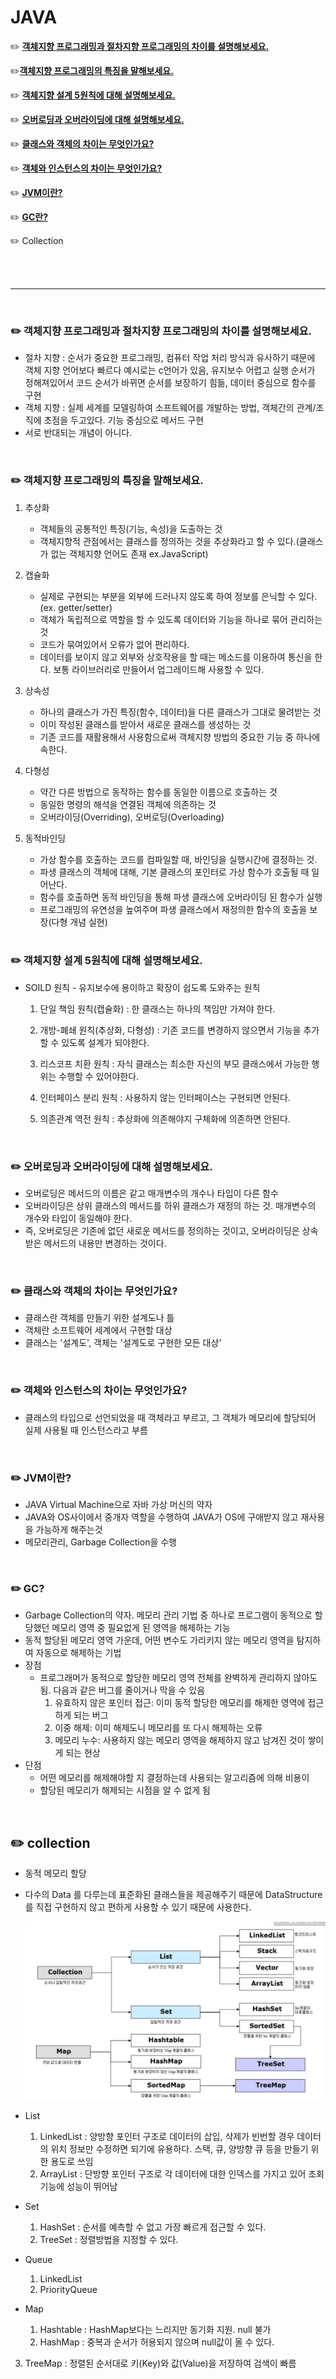 # JAVA

:pencil2: [**객체지향 프로그래밍과 절차지향 프로그래밍의 차이를 설명해보세요.**](#pencil2-객체지향-프로그래밍과-절차지향-프로그래밍의-차이를-설명해보세요)

:pencil2:[**​ 객체지향 프로그래밍의 특징을 말해보세요.**](#pencil2-객체지향-프로그래밍의-특징을-말해보세요)

:pencil2: [**객체지향 설계 5원칙에 대해 설명해보세요.**](#pencil2-객체지향-설계-5원칙에-대해-설명해보세요)

:pencil2: [**오버로딩과 오버라이딩에 대해 설명해보세요.​**](#pencil2-오버로딩과-오버라이딩에-대해-설명해보세요)

:pencil2: [**클래스와 객체의 차이는 무엇인가요?**](#pencil2-클래스와-객체의-차이는-무엇인가요)


:pencil2: [**객체와 인스턴스의 차이는 무엇인가요?**](#객체와-인스턴스의-차이는-무엇인가요)

:pencil2: [**JVM이란?**](#pencil2-JVM이란)

:pencil2: [**GC란?**](#pencil2-GC란)

:pencil2: Collection

<br><br>

<hr>

<br>

### :pencil2: 객체지향 프로그래밍과 절차지향 프로그래밍의 차이를 설명해보세요.

- 절차 지향 : 순서가 중요한 프로그래밍, 컴퓨터 작업 처리 방식과 유사하기 때문에 객체 지향 언어보다 빠르다 예시로는 c언어가 있음, 유지보수 어렵고 실행 순서가 정해져있어서 코드 순서가 바뀌면 순서를 보장하기 힘듦, 데이터 중심으로 함수를 구현
- 객체 지향 : 실제 세계를 모델링하여 소프트웨어를 개발하는 방법, 객체간의 관계/조직에 초점을 두고있다. 기능 중심으로 메서드 구현
- 서로 반대되는 개념이 아니다.

<br>

### :pencil2: 객체지향 프로그래밍의 특징을 말해보세요.

1. 추상화

   - 객체들의 공통적인 특징(기능, 속성)을 도출하는 것
   - 객체지향적 관점에서는 클래스를 정의하는 것을 추상화라고 할 수 있다.(클래스가 없는 객체지향 언어도 존재 ex.JavaScript)

2. 캡슐화

   - 실제로 구현되는 부분을 외부에 드러나지 않도록 하여 정보를 은닉할 수 있다.(ex. getter/setter)
   - 객체가 독립적으로 역할을 할 수 있도록 데이터와 기능을 하나로 묶어 관리하는 것
   - 코드가 묶여있어서 오류가 없어 편리하다.
   - 데이터를 보이지 않고 외부와 상호작용을 할 때는 메소드를 이용하여 통신을 한다. 보통 라이브러리로 만들어서 업그레이드해 사용할 수 있다.

3. 상속성

   - 하나의 클래스가 가진 특징(함수, 데이터)을 다른 클래스가 그대로 물려받는 것
   - 이미 작성된 클래스를 받아서 새로운 클래스를 생성하는 것
   - 기존 코드를 재활용해서 사용함으로써 객체지향 방법의 중요한 기능 중 하나에 속한다.

4. 다형성

   - 약간 다른 방법으로 동작하는 함수를 동일한 이름으로 호출하는 것
   - 동일한 명령의 해석을 연결된 객체에 의존하는 것
   - 오버라이딩(Overriding), 오버로딩(Overloading)

5. 동적바인딩

   - 가상 함수를 호출하는 코드를 컴파일할 때, 바인딩을 실행시간에 결정하는 것.
   - 파생 클래스의 객체에 대해, 기본 클래스의 포인터로 가상 함수가 호출될 때 일어난다.
   - 함수를 호출하면 동적 바인딩을 통해 파생 클래스에 오버라이딩 된 함수가 실행
   - 프로그래밍의 유연성을 높여주며 파생 클래스에서 재정의한 함수의 호출을 보장(다형 개념 실현)

   <br>

### :pencil2: 객체지향 설계 5원칙에 대해 설명해보세요.

- SOILD 원칙 - 유지보수에 용이하고 확장이 쉽도록 도와주는 원칙

  1. 단일 책임 원칙(캡슐화) : 한 클래스는 하나의 책임만 가져야 한다.

  2. 개방-폐쇄 원칙(추상화, 다형성) : 기존 코드를 변경하지 않으면서 기능을 추가할 수 있도록 설계가 되야한다.

  3. 리스코프 치환 원칙 : 자식 클래스는 최소한 자신의 부모 클래스에서 가능한 행위는 수행할 수 있어야한다.

  4. 인터페이스 분리 원칙 : 사용하지 않는 인터페이스는 구현되면 안된다.

  5. 의존관계 역전 원칙 : 추상화에 의존해야지 구체화에 의존하면 안된다.

     <br>

### :pencil2: 오버로딩과 오버라이딩에 대해 설명해보세요.

- 오버로딩은 메서드의 이름은 같고 매개변수의 개수나 타입이 다른 함수
- 오버라이딩은 상위 클래스의 메서드를 하위 클래스가 재정의 하는 것. 매개변수의 개수와 타입이 동일해야 한다.
- 즉, 오버로딩은 기존에 없던 새로운 메서드를 정의하는 것이고, 오버라이딩은 상속 받은 메서드의 내용만 변경하는 것이다.

<br>

### :pencil2: 클래스와 객체의 차이는 무엇인가요?

- 클래스란 객체를 만들기 위한 설계도나 틀
- 객체란 소프트웨어 세계에서 구현할 대상
- 클래스는 '설계도', 객체는 '설계도로 구현한 모든 대상'

<br>

### :pencil2: 객체와 인스턴스의 차이는 무엇인가요?

- 클래스의 타입으로 선언되었을 때 객체라고 부르고, 그 객체가 메모리에 할당되어 실제 사용될 때 인스턴스라고 부름

<br>

### :pencil2: JVM이란?

- JAVA Virtual Machine으로 자바 가상 머신의 약자
- JAVA와 OS사이에서 중개자 역할을 수행하여 JAVA가 OS에 구애받지 않고 재사용을 가능하게 해주는것
- 메모리관리, Garbage Collection을 수행

<br>

### :pencil2: GC?

- Garbage Collection의 약자. 메모리 관리 기법 중 하나로 프로그램이 동적으로 할당했던 메모리 영역 중 필요없게 된 영역을 해제하는 기능
- 동적 할당된 메모리 영역 가운데, 어떤 변수도 가리키지 않는 메모리 영역을 탐지하여 자동으로 해제하는 기법
- 장점
  - 프로그래머가 동적으로 할당한 메모리 영역 전체를 완벽하게 관리하지 않아도 됨. 다음과 같은 버그를 줄이거나 막을 수 있음
    1. 유효하지 않은 포인터 접근: 이미 동적 할당한 메모리를 해제한 영역에 접근하게 되는 버그
    2. 이중 해제: 이미 해제도니 메모리를 또 다시 해제하는 오류
    3. 메모리 누수: 사용하지 않는 메모리 영역을 해제하지 않고 남겨진 것이 쌓이게 되는 현상
- 단점
  - 어떤 메모리를 해제해야할 지 결정하는데 사용되는 알고리즘에 의해 비용이 
  - 할당된 메모리가 해제되는 시점을 알 수 없게 됨

<br>


## :pencil2: collection

- 동적 메모리 할당

- 다수의 Data 를 다루는데 표준화된 클래스들을 제공해주기 때문에 DataStructure 를 직접 구현하지 않고 편하게 사용할 수 있기 때문에 사용한다.

  ![image-20210918194915797](README.assets/image-20210918194915797.png)

- List
  1. LinkedList : 양방향 포인터 구조로 데이터의 삽입, 삭제가 빈번할 경우 데이터의 위치 정보만 수정하면 되기에 유용하다. 스택, 큐, 양방향 큐 등을 만들기 위한 용도로 쓰임
  2. ArrayList : 단방향 포인터 구조로 각 데이터에 대한 인덱스를 가지고 있어 조회 기능에 성능이 뛰어남
- Set
  1. HashSet : 순서를 예측할 수 없고 가장 빠르게 접근할 수 있다.
  2. TreeSet : 정렬방법을 지정할 수 있다.
- Queue
  1. LinkedList
  2. PriorityQueue
- Map
  1. Hashtable : HashMap보다는 느리지만 동기화 지원. null 불가
  2. HashMap : 중복과 순서가 허용되지 않으며 null값이 올 수 있다.
  
3. TreeMap : 정렬된 순서대로 키(Key)와 값(Value)을 저장하여 검색이 빠름

<br>